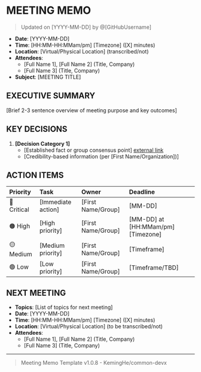 # MEETING MEMO

> Updated on [YYYY-MM-DD] by @[GitHubUsername]

- **Date**: [YYYY-MM-DD]
- **Time**: [HH:MM-HH:MMam/pm] [Timezone] ([X] minutes)
- **Location**: [Virtual/Physical Location] (transcribed/not)
- **Attendees**:
  - [Full Name 1], [Full Name 2] (Title, Company)
  - [Full Name 3] (Title, Company)
- **Subject**: [MEETING TITLE]

## EXECUTIVE SUMMARY

[Brief 2-3 sentence overview of meeting purpose and key outcomes]

## KEY DECISIONS

1. **[Decision Category 1]**
   - [Established fact or group consensus point] [external link](link)
   - [Credibility-based information (per [First Name/Organization])]

## ACTION ITEMS

| Priority | Task | Owner | Deadline |
| :--- | :--- | :--- | :--- |
| 🔴 Critical | [Immediate action] | [First Name/Group] | [MM-DD] |
| 🟠 High | [High priority] | [First Name/Group] | [MM-DD] at [HH:MMam/pm] [Timezone] |
| 🟡 Medium | [Medium priority] | [First Name/Group] | [Timeframe] |
| 🟢 Low | [Low priority] | [First Name/Group] | [Timeframe/TBD] |

## NEXT MEETING

- **Topics**: [List of topics for next meeting]
- **Date**: [YYYY-MM-DD]
- **Time**: [HH:MM-HH:MMam/pm] [Timezone] ([X] minutes)
- **Location**: [Virtual/Physical Location] (to be transcribed/not)
- **Attendees**:
  - [Full Name 1], [Full Name 2] (Title, Company)
  - [Full Name 3] (Title, Company)

---

> Meeting Memo Template v1.0.8 - KemingHe/common-devx

